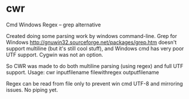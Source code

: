 # cwr
Cmd Windows Regex – grep alternative

Created doing some parsing work by windows command-line.
Grep for Windows http://gnuwin32.sourceforge.net/packages/grep.htm doesn't support multiline (but it's still cool stuff), and Windows cmd has very poor UTF support. Cygwin was not an option.

So CWR was made to do both multiline parsing (using regex) and full UTF support.
Usage:
cwr inputfilename filewithregex outputfilename

Regex can be read from file only to prevent win cmd UTF-8 and mirroring issues.
No piping yet.
